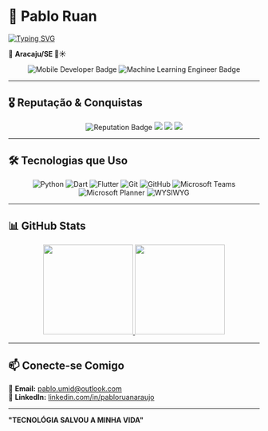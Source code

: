 # 🚀 Pablo Ruan  

[![Typing SVG](https://readme-typing-svg.herokuapp.com?font=Fira+Code&weight=500&size=24&duration=3500&pause=1000&color=FFFFFF&background=000000&center=true&vCenter=true&width=500&height=50&lines=Lider+Execução+%7C+Construtor+Vendas)](https://github.com/Pablohtp1)

📍 **Aracaju/SE 🌴☀️**  

<div align="center">
  <img src="https://img.shields.io/badge/Position-Mobile%20Developer-blue?style=for-the-badge&logo=flutter" alt="Mobile Developer Badge">
  <img src="https://img.shields.io/badge/Position-Machine%20Learning%20Engineer-green?style=for-the-badge&logo=pytorch" alt="Machine Learning Engineer Badge">
</div>

---

## 🎖 **Reputação & Conquistas**  

<div align="center">
  <img src="https://img.shields.io/badge/Reputation-1230-blueviolet?style=for-the-badge&logo=stackoverflow" alt="Reputation Badge">
  <img src="https://img.shields.io/badge/Answers-57-yellow?style=for-the-badge&logo=stackoverflow">
  <img src="https://img.shields.io/badge/Questions-2-orange?style=for-the-badge&logo=stackoverflow">
  <img src="https://img.shields.io/badge/Profile%20Views-544-lightblue?style=for-the-badge&logo=github">
</div>

---

## **🛠️ Tecnologias que Uso**
<div align="center">
  <img src="https://img.shields.io/badge/Python-3776AB?style=for-the-badge&logo=python&logoColor=white" alt="Python">
  <img src="https://img.shields.io/badge/Dart-0175C2?style=for-the-badge&logo=dart&logoColor=white" alt="Dart">
  <img src="https://img.shields.io/badge/Flutter-02569B?style=for-the-badge&logo=flutter&logoColor=white" alt="Flutter">
  <img src="https://img.shields.io/badge/Git-F05032?style=for-the-badge&logo=git&logoColor=white" alt="Git">
  <img src="https://img.shields.io/badge/GitHub-181717?style=for-the-badge&logo=github&logoColor=white" alt="GitHub">
  <img src="https://img.shields.io/badge/Microsoft%20Teams-6264A7?style=for-the-badge&logo=microsoft-teams&logoColor=white" alt="Microsoft Teams">
  <img src="https://img.shields.io/badge/Microsoft%20Planner-107C41?style=for-the-badge&logo=microsoft&logoColor=white" alt="Microsoft Planner">
  <img src="https://img.shields.io/badge/WYSIWYG-FF7F50?style=for-the-badge&logo=wysiwyg&logoColor=white" alt="WYSIWYG">
</div>

---

## 📊 **GitHub Stats**

<div align="center">
  <a href="https://github.com/Pablohtp1">
    <img height="180em" src="https://github-readme-stats.vercel.app/api?username=Pablohtp1&show_icons=true&theme=radical&include_all_commits=true&count_private=true&cache_seconds=1800"/>
    <img height="180em" src="https://github-readme-stats.vercel.app/api/top-langs/?username=Pablohtp1&layout=compact&theme=radical&cache_seconds=1800"/>
  </a>
</div>


---

## **📫 Conecte-se Comigo**
📩 **Email:** [pablo.umid@outlook.com](mailto:pablo.umid@outlook.com)  
🔗 **LinkedIn:** [linkedin.com/in/pabloruanaraujo](https://linkedin.com/in/pabloruanaraujo)   

---

 **"TECNOLÓGIA SALVOU A MINHA VIDA"** 
